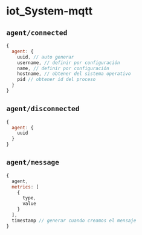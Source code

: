 # iot_System-mqtt

## `agent/connected`

``` js
{
  agent: {
    uuid, // auto generar
    username, // definir por configuración
    name, // definir por configuración
    hostname, // obtener del sistema operativo
    pid // obtener id del proceso
  }
}
```

## `agent/disconnected`

``` js
{
  agent: {
    uuid
  }
}
```

## `agent/message`

``` js
{
  agent,
  metrics: [
    {
      type,
      value
    }
  ],
  timestamp // generar cuando creamos el mensaje
}
```